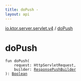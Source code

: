 ```yaml
---
title: doPush - 
layout: api
---
```


<div class='api-docs-breadcrumbs'><a href="index.html">io.ktor.server.servlet.v4</a> / <a href="./do-push.html">doPush</a></div>

# doPush

<div class="signature"><code><span class="keyword">fun </span><span class="identifier">doPush</span><span class="symbol">(</span><br/>&nbsp;&nbsp;&nbsp;&nbsp;<span class="parameterName" id="io.ktor.server.servlet.v4$doPush(javax.servlet.http.HttpServletRequest, io.ktor.response.ResponsePushBuilder)/request">request</span><span class="symbol">:</span>&nbsp;<span class="identifier">HttpServletRequest</span><span class="symbol">, </span><br/>&nbsp;&nbsp;&nbsp;&nbsp;<span class="parameterName" id="io.ktor.server.servlet.v4$doPush(javax.servlet.http.HttpServletRequest, io.ktor.response.ResponsePushBuilder)/builder">builder</span><span class="symbol">:</span>&nbsp;<a href="../io.ktor.response/-response-push-builder/index.html"><span class="identifier">ResponsePushBuilder</span></a><br/><span class="symbol">)</span><span class="symbol">: </span><a href="https://kotlinlang.org/api/latest/jvm/stdlib/kotlin/-boolean/index.html"><span class="identifier">Boolean</span></a></code></div>
